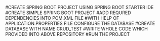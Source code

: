#CREATE SPRING BOOT PROJECT USING SPRING BOOT STARTER IDE
#CREATE SIMPLE SPRING BOOT PROJECT
#ADD REQURED DEPENDENCIES INTO POM.XML FILE
#WITH HELP OF APPLICATION.PROPERTIES FILE CONFIGURE THE DATABASE 
#CREATE DATABASE WITH NAME CRUD_TEST 
#WRITE WHOLE CODE WHICH PROVIDED INTO ABOVE REPOSITORY
#RUN THE PROJECT 

